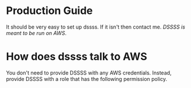 # Production Guide
It should be very easy to set up dssss. If it isn't then contact me. *DSSSS is meant to be run on AWS*.

# How does dssss talk to AWS
You don't need to provide DSSSS with any AWS credentials. Instead,
provide DSSSS with a role that has the following permission policy.


